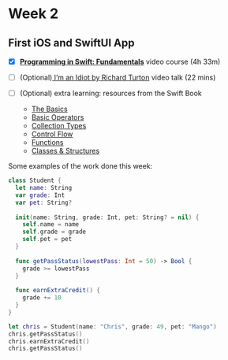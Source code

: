 # Week 2

## First iOS and SwiftUI App

- [x] [**Programming in Swift: Fundamentals**](https://www.raywenderlich.com/5539282-programming-in-swift-fundamentals) video course (4h 33m)

- [ ] (Optional)[ I’m an Idiot by Richard Turton](https://www.raywenderlich.com/498-rwdevcon-2017-inspiration-talk-i-m-an-idiot-by-richard-turton) video talk (22 mins)

- [ ] (Optional) extra learning: resources from the Swift Book

  - [The Basics](https://docs.swift.org/swift-book/LanguageGuide/TheBasics.html)
  - [Basic Operators](https://docs.swift.org/swift-book/LanguageGuide/BasicOperators.html)
  - [Collection Types](https://docs.swift.org/swift-book/LanguageGuide/CollectionTypes.html)
  - [Control Flow](https://docs.swift.org/swift-book/LanguageGuide/ControlFlow.html)
  - [Functions](https://docs.swift.org/swift-book/LanguageGuide/Functions.html)
  - [Classes & Structures](https://docs.swift.org/swift-book/LanguageGuide/ClassesAndStructures.html)

Some examples of the work done this week:

```swift
class Student {
  let name: String
  var grade: Int
  var pet: String?
  
  init(name: String, grade: Int, pet: String? = nil) {
    self.name = name
    self.grade = grade
    self.pet = pet
  }
  
  func getPassStatus(lowestPass: Int = 50) -> Bool {
    grade >= lowestPass
  }
  
  func earnExtraCredit() {
    grade += 10
  }
}

let chris = Student(name: "Chris", grade: 49, pet: "Mango")
chris.getPassStatus()
chris.earnExtraCredit()
chris.getPassStatus()
```



